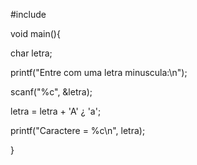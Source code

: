 

#include

void main(){

char letra;

printf("Entre com uma letra minuscula:\n");

scanf("%c", &letra);

letra = letra + 'A' ¿ 'a';

printf("Caractere = %c\n", letra);

}

